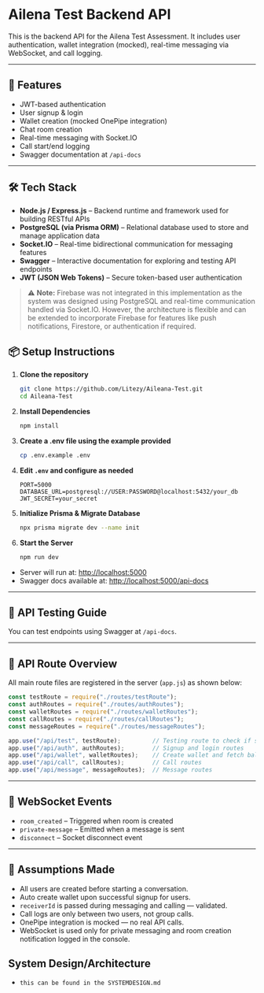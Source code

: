 # Ailena Test Backend API

This is the backend API for the Ailena Test Assessment. It includes user authentication, wallet integration (mocked), real-time messaging via WebSocket, and call logging.

---

## 🚀 Features

- JWT-based authentication
- User signup & login
- Wallet creation (mocked OnePipe integration)
- Chat room creation
- Real-time messaging with Socket.IO
- Call start/end logging
- Swagger documentation at `/api-docs`

---

## 🛠️ Tech Stack

- **Node.js / Express.js** – Backend runtime and framework used for building RESTful APIs
- **PostgreSQL (via Prisma ORM)** – Relational database used to store and manage application data
- **Socket.IO** – Real-time bidirectional communication for messaging features
- **Swagger** – Interactive documentation for exploring and testing API endpoints
- **JWT (JSON Web Tokens)** – Secure token-based user authentication

> ⚠️ **Note:** Firebase was not integrated in this implementation as the system was designed using PostgreSQL and real-time communication handled via Socket.IO. However, the architecture is flexible and can be extended to incorporate Firebase for features like push notifications, Firestore, or authentication if required.


## 📦 Setup Instructions

1. **Clone the repository**
   ```bash
   git clone https://github.com/Litezy/Aileana-Test.git
   cd Aileana-Test
   ```

2. **Install Dependencies**
   ```bash
   npm install
   ```

3. **Create a .env file using the example provided**
   ```bash
   cp .env.example .env
   ```

4. **Edit `.env` and configure as needed**
   ```env
   PORT=5000
   DATABASE_URL=postgresql://USER:PASSWORD@localhost:5432/your_db
   JWT_SECRET=your_secret
   ```

5. **Initialize Prisma & Migrate Database**
   ```bash
   npx prisma migrate dev --name init
   ```

6. **Start the Server**
   ```bash
   npm run dev
   ```

- Server will run at: [http://localhost:5000](http://localhost:5000)  
- Swagger docs available at: [http://localhost:5000/api-docs](http://localhost:5000/api-docs)

---

## 🧪 API Testing Guide

You can test endpoints using Swagger at `/api-docs`.

---

## 📂 API Route Overview

All main route files are registered in the server (`app.js`) as shown below:

```js
const testRoute = require("./routes/testRoute");
const authRoutes = require("./routes/authRoutes");
const walletRoutes = require("./routes/walletRoutes");
const callRoutes = require("./routes/callRoutes");
const messageRoutes = require("./routes/messageRoutes");

app.use("/api/test", testRoute);         // Testing route to check if server is responding
app.use("/api/auth", authRoutes);        // Signup and login routes
app.use("/api/wallet", walletRoutes);    // Create wallet and fetch balance
app.use("/api/call", callRoutes);        // Call routes
app.use("/api/message", messageRoutes);  // Message routes
```

---

## 🔌 WebSocket Events

- `room_created` – Triggered when room is created  
- `private-message` – Emitted when a message is sent  
- `disconnect` – Socket disconnect event  

---

## 📝 Assumptions Made

- All users are created before starting a conversation.  
- Auto create wallet upon successful signup for users.  
- `receiverId` is passed during messaging and calling — validated.  
- Call logs are only between two users, not group calls.  
- OnePipe integration is mocked — no real API calls.  
- WebSocket is used only for private messaging and room creation notification logged in the console.

## System Design/Architecture
 - `this can be found in the SYSTEMDESIGN.md`